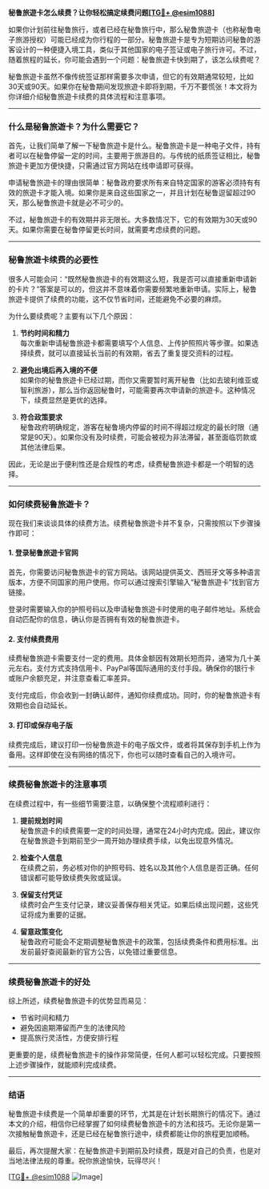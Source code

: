 **秘鲁旅遊卡怎么续费？让你轻松搞定续费问题[[TG💪+ @esim1088](https://t.me/s/esim1088)]**

如果你计划前往秘鲁旅行，或者已经在秘鲁旅行中，那么秘鲁旅遊卡（也称秘鲁电子旅游授权）可能已经成为你行程的一部分。秘鲁旅遊卡是专为短期访问秘鲁的游客设计的一种便捷入境工具，类似于其他国家的电子签证或电子旅行许可。不过，随着旅程的延长，你可能会遇到一个问题：秘鲁旅遊卡快到期了，该怎么续费呢？

秘鲁旅遊卡虽然不像传统签证那样需要多次申请，但它的有效期通常较短，比如30天或90天。如果你在秘鲁期间发现旅遊卡即将到期，千万不要慌张！本文将为你详细介绍秘鲁旅遊卡续费的具体流程和注意事项。

---

### **什么是秘鲁旅遊卡？为什么需要它？**

首先，让我们简单了解一下秘鲁旅遊卡是什么。秘鲁旅遊卡是一种电子文件，持有者可以在秘鲁停留一定的时间，主要用于旅游目的。与传统的纸质签证相比，秘鲁旅遊卡更加方便快捷，只需通过官方网站在线申请即可获得。

申请秘鲁旅遊卡的理由很简单：秘鲁政府要求所有来自特定国家的游客必须持有有效的旅遊卡才能入境。如果你是来自这些国家之一，并且计划在秘鲁逗留超过90天，那么秘鲁旅遊卡就是必不可少的。

不过，秘鲁旅遊卡的有效期并非无限长。大多数情况下，它的有效期为30天或90天。如果你需要在秘鲁停留更长时间，就需要考虑续费的问题。

---

### **秘鲁旅遊卡续费的必要性**

很多人可能会问：“既然秘鲁旅遊卡的有效期这么短，我是否可以直接重新申请新的卡片？”答案是可以的，但这并不意味着你需要频繁地重新申请。实际上，秘鲁旅遊卡提供了续费的功能，这不仅节省时间，还能避免不必要的麻烦。

为什么要续费呢？主要有以下几个原因：

1. **节约时间和精力**  
   每次重新申请秘鲁旅遊卡都需要填写个人信息、上传护照照片等步骤。如果选择续费，就可以直接延长当前的有效期，省去了重复提交资料的过程。

2. **避免出境后再入境的不便**  
   如果你的秘鲁旅遊卡已经过期，而你又需要暂时离开秘鲁（比如去玻利维亚或智利旅游），那么当你返回秘鲁时，可能需要再次申请新的旅遊卡。这种情况下，续费显然是更优的选择。

3. **符合政策要求**  
   秘鲁政府明确规定，游客在秘鲁境内停留的时间不得超过规定的最长时限（通常是90天）。如果你没有及时续费，可能会被视为非法滞留，甚至面临罚款或其他法律后果。

因此，无论是出于便利性还是合规性的考虑，续费秘鲁旅遊卡都是一个明智的选择。

---

### **如何续费秘鲁旅遊卡？**

现在我们来谈谈具体的续费方法。续费秘鲁旅遊卡并不复杂，只需按照以下步骤操作即可：

#### **1. 登录秘鲁旅遊卡官网**
首先，你需要访问秘鲁旅遊卡的官方网站。该网站提供英文、西班牙文等多种语言版本，方便不同国家的用户使用。你可以通过搜索引擎输入“秘鲁旅遊卡”找到官方链接。

登录时需要输入你的护照号码以及申请秘鲁旅遊卡时使用的电子邮件地址。系统会自动匹配你的信息，确认你是否拥有有效的秘鲁旅遊卡。

#### **2. 支付续费费用**
续费秘鲁旅遊卡需要支付一定的费用。具体金额因有效期长短而异，通常为几十美元左右。支付方式支持信用卡、PayPal等国际通用的支付手段。确保你的银行卡或账户余额充足，并注意查看汇率差异。

支付完成后，你会收到一封确认邮件，通知你续费成功。同时，你的秘鲁旅遊卡有效期也会自动延长。

#### **3. 打印或保存电子版**
续费完成后，建议打印一份秘鲁旅遊卡的电子版文件，或者将其保存到手机上作为备用。这样即使在没有网络的情况下，你也可以随时查看自己的入境许可。

---

### **续费秘鲁旅遊卡的注意事项**

在续费过程中，有一些细节需要注意，以确保整个流程顺利进行：

1. **提前规划时间**  
   秘鲁旅遊卡的续费需要一定的时间处理，通常在24小时内完成。因此，建议你在秘鲁旅遊卡到期前至少一周开始办理续费手续，以免出现意外情况。

2. **检查个人信息**  
   在续费之前，务必核对你的护照号码、姓名以及其他个人信息是否正确。任何错误都可能导致续费失败或延误。

3. **保留支付凭证**  
   续费时会产生支付记录，建议妥善保存相关凭证。如果后续出现问题，这些凭证将成为重要的证据。

4. **留意政策变化**  
   秘鲁政府可能会不定期调整秘鲁旅遊卡的政策，包括续费条件和费用标准。出发前最好查阅最新的官方公告，以免错过重要信息。

---

### **续费秘鲁旅遊卡的好处**

综上所述，续费秘鲁旅遊卡的优势显而易见：

- 节省时间和精力  
- 避免因逾期滞留而产生的法律风险  
- 提高旅行灵活性，方便安排行程  

更重要的是，续费秘鲁旅遊卡的操作非常简便，任何人都可以轻松完成。只要按照上述步骤操作，就能顺利完成续费。

---

### **结语**

秘鲁旅遊卡续费是一个简单却重要的环节，尤其是在计划长期旅行的情况下。通过本文的介绍，相信你已经掌握了如何续费秘鲁旅遊卡的方法和技巧。无论你是第一次接触秘鲁旅遊卡，还是已经在秘鲁旅行途中，续费都能让你的旅程更加顺畅。

最后，再次提醒大家：在秘鲁旅遊卡到期前及时续费，既是对自己的负责，也是对当地法律法规的尊重。祝你旅途愉快，玩得尽兴！

[[TG💪+ @esim1088](https://t.me/s/esim1088) ![Image](https://i.postimg.cc/4NQfJmqS/Snipaste-2025-05-13-00-14-12.png)]